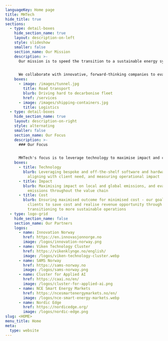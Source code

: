 ```yaml
---
languageKey: Home page
title: MHTech
hide_title: true
sections:
  - type: detail-boxes
    hide_section_name: true
    layout: description-on-left
    style: slideshow
    smaller: false
    section_name: Our Mission
    description: >-
      Our mission is to speed the transition to a sustainable energy system.


      We collaborate with innovative, forward-thinking companies to evaluate infrastructure and economics for transition to energy efficient and decarbonised solutions.
    boxes:
      - image: /images/tunnel.jpg
        title: Road transport
        blurb: Driving hard to decarbonise fleet
        href: /services
      - image: /images/shipping-containers.jpg
        title: Logistics
  - type: detail-boxes
    hide_section_name: true
    layout: description-on-right
    style: alternating
    smaller: false
    section_name: Our Focus
    description: >-
      ### Our Focus


      MHTech's focus is to leverage technology to maximise impact and cost benefit for our clients
    boxes:
      - title: Technology
        blurb: Leveraging bespoke and off-the-shelf software and hardware solutions,
          aligning with client need, and measuring operational impact
      - title: Impact
        blurb: Maximising impact on local and global emissions, and evaluating impact on
          emissions throughout the value chain
      - title: Cost
        blurb: Ensuring maximised outcome for minimised cost - our goal is to enable our
          clients to save cost and realise revenue opportunity through
          transitioning to more sustainable operations
  - type: logo-grid
    hide_section_name: false
    section_name: Our Partners
    logos:
      - name: Innovation Norway
        href: https://en.innovasjonnorge.no
        image: /logos/innovation-norway.png
      - name: Viken Technology Cluster
        href: https://vikenklynge.no/english/
        image: /logos/viken-technology-cluster.webp
      - name: SAMS Norway
        href: https://sams-norway.no
        image: /logos/sams-norway.png
      - name: Cluster for Applied AI
        href: https://caai.no/en/
        image: /logos/cluster-for-applied-ai.png
      - name: NCE Smart Energy Markets
        href: https://ncesmartenergymarkets.no/en/
        image: /logos/nce-smart-energy-markets.webp
      - name: Nordic Edge
        href: https://nordicedge.org/
        image: /logos/nordic-edge.png
slug: <HOME>
menu_title: Home
meta:
  type: website
---
```

